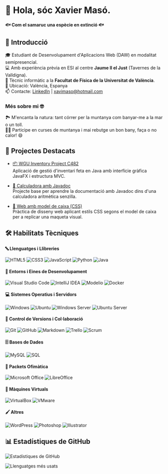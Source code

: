 # 👋 Hola, sóc Xavier Masó.
#### 🐟 Com el samaruc una espècie en extinció 🐟

## 💼 Introducció
🎓 Estudiant de Desenvolupament d'Aplicacions Web (DAW) en modalitat semipresencial.  
💻 Amb experiència prèvia en ESI al centre **Jaume II el Just** (Tavernes de la Valldigna).  
🔧 Tècnic informàtic a la **Facultat de Física de la Universitat de València**.  
📍 Ubicació: València, Espanya  
📫 Contacte: [LinkedIn](https://www.linkedin.com/in/xavier-mas%C3%B3-ferrando-195a3b63/) | [xavimaso@hotmail.com](mailto:xavimaso@hotmail.com)

### Més sobre mi 🤓
🏞️ M'encanta la natura: tant córrer per la muntanya com banyar-me a la mar o un toll.  
🏃‍♂️ Participe en curses de muntanya i mai rebutge un bon bany, faça o no calor! 😄
## 🚀 Projectes Destacats

- [📦 WGU Inventory Project C482](https://github.com/samaruc88/WGU-InventoryProject-C482)  
  Aplicació de gestió d'inventari feta en Java amb interfície gràfica JavaFX i estructura MVC.

- [🧮 Calculadora amb Javadoc](https://github.com/antricki/calculadoraJavadoc)  
  Projecte base per aprendre la documentació amb Javadoc dins d'una calculadora aritmètica senzilla.

- [📁 Web amb model de caixa (CSS)](https://github.com/samaruc88/Exercici03-ModelCaixa)  
  Pràctica de disseny web aplicant estils CSS segons el model de caixa per a replicar una maqueta visual.

## 🛠️ Habilitats Tècniques

#### 🔤 Llenguatges i Llibreries
![HTML5](https://img.shields.io/badge/-HTML5-E34F26?style=flat&logo=html5&logoColor=white)
![CSS3](https://img.shields.io/badge/-CSS3-1572B6?style=flat&logo=css3)
![JavaScript](https://img.shields.io/badge/-JavaScript-F7DF1E?style=flat&logo=javascript&logoColor=black)
![Python](https://img.shields.io/badge/-Python-3776AB?style=flat&logo=python&logoColor=white)
![Java](https://img.shields.io/badge/-Java-007396?style=flat&logo=java)

#### 🧰 Entorns i Eines de Desenvolupament
![Visual Studio Code](https://img.shields.io/badge/-Visual%20Studio%20Code-007ACC?style=flat&logo=visual-studio-code)
![IntelliJ IDEA](https://img.shields.io/badge/-IntelliJ%20IDEA-000000?style=flat&logo=intellij-idea)
![Modelio](https://img.shields.io/badge/-Modelio-ED1B24?style=flat&logo=model)
![Docker](https://img.shields.io/badge/-Docker-2496ED?style=flat&logo=docker)

#### 💻 Sistemes Operatius i Servidors
![Windows](https://img.shields.io/badge/-Windows-0078D6?style=flat&logo=windows&logoColor=white)
![Ubuntu](https://img.shields.io/badge/-Ubuntu-E95420?style=flat&logo=ubuntu)
![Windows Server](https://img.shields.io/badge/-Windows%20Server-003366?style=flat&logo=windows&logoColor=white)
![Ubuntu Server](https://img.shields.io/badge/-Ubuntu%20Server-E95420?style=flat&logo=ubuntu)

#### 🔄 Control de Versions i Col·laboració
![Git](https://img.shields.io/badge/-Git-F05032?style=flat&logo=git&logoColor=white)
![GitHub](https://img.shields.io/badge/-GitHub-181717?style=flat&logo=github)
![Markdown](https://img.shields.io/badge/-Markdown-000000?style=flat&logo=markdown)
![Trello](https://img.shields.io/badge/-Trello-0052CC?style=flat&logo=trello)
![Scrum](https://img.shields.io/badge/-Scrum-6DB33F?style=flat&logo=agile)

#### 🗄️ Bases de Dades
![MySQL](https://img.shields.io/badge/-MySQL-4479A1?style=flat&logo=mysql&logoColor=white)
![SQL](https://img.shields.io/badge/-SQL-003B57?style=flat&logo=postgresql&logoColor=white)

#### 📝 Packets Ofimàtica
![Microsoft Office](https://img.shields.io/badge/-Office-D83B01?style=flat&logo=microsoft-office)
![LibreOffice](https://img.shields.io/badge/-LibreOffice-18A303?style=flat&logo=libreoffice)

#### 🧊 Màquines Virtuals
![VirtualBox](https://img.shields.io/badge/-VirtualBox-183A61?style=flat&logo=virtualbox)
![VMware](https://img.shields.io/badge/-VMware-607078?style=flat&logo=vmware)

####  🖌️  Altres
![WordPress](https://img.shields.io/badge/-WordPress-21759B?style=flat&logo=wordpress)
![Photoshop](https://img.shields.io/badge/-Photoshop-31A8FF?style=flat&logo=adobe-photoshop)
![Illustrator](https://img.shields.io/badge/-Illustrator-FF9A00?style=flat&logo=adobe-illustrator)

## 📊 Estadístiques de GitHub

![Estadístiques de GitHub](https://github-readme-stats.vercel.app/api?username=samaruc88&show_icons=true&theme=radical&locale=es)

![Llenguatges més usats](https://github-readme-stats.vercel.app/api/top-langs/?username=samaruc88&layout=compact&theme=radical)

